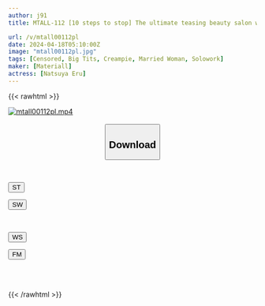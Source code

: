 ```yaml
---
author: j91
title: MTALL-112 [10 steps to stop] The ultimate teasing beauty salon where a married woman is completely defeated by the techniques of a professional master Eru Natsuya

url: /v/mtall00112pl
date: 2024-04-18T05:10:00Z
image: "mtall00112pl.jpg"
tags: [Censored, Big Tits, Creampie, Married Woman, Solowork]
maker: [Materiall]
actress: [Natsuya Eru]
---
```



{{< rawhtml >}}

<div class="video" data-videoid="4B1RpqWrXgTKP9k">
    <a href="javascript:;">
        <img src="/v/mtall00112pl/mtall00112pl.jpg" width="WIDTH" height="HEIGHT" alt="mtall00112pl.mp4" loading="lazy">
    </a>
</div>

<script type="text/javascript" src="https://j91.asia/asset/on-demand-st.js"></script>

<br>
  <link rel="stylesheet" href="https://j91.asia/asset/bs5.css">
  
  <center>
  <button class="btn btn-primary" type="button" data-bs-toggle="collapse" data-bs-target=".multi-collapse" aria-expanded="false" aria-controls="multiCollapseExample1 multiCollapseExample2"><h2>Download</h2></button></center>
</p>
<div class="row">
  <div class="col">
    <div class="collapse multi-collapse" id="multiCollapseExample1">
      <div class="card card-body">
	      	      <br>
<div class="buttons">  
<p><a href="https://streamtape.to/v/4B1RpqWrXgTKP9k" target="_blank"><button class="btn-hover color-3"><i class="fa fa-download"></i> ST</button></a></p>
<p><a href="https://asnwish.com/z883cqvrxpg1" target="_blank"><button class="btn-hover color-2"><i class="fa fa-download"></i> SW</button></a></p></div>
    </div>
  </div>
</div>
  <div class="col">
    <div class="collapse multi-collapse" id="multiCollapseExample2">
      <div class="card card-body">
	      <br>
<div class="buttons">
<p><a href="https://wolfstream.tv/jy0ek2293k58"><button class="btn-hover color-9"><i class="fa fa-download"></i> WS</button></a></p>
<p><a href="https://filemoon.sx/d/4874thblkfxn"><button class="btn-hover color-8"><i class="fa fa-download"></i> FM</button></a></p></div>
<br><br>
      </div>
    </div>
  </div>
</div>

{{< /rawhtml >}}